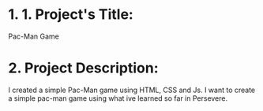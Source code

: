 # 1. 1. Project's Title:
Pac-Man Game 

# 2. Project Description:
I created a simple Pac-Man game using HTML, CSS and Js. I want to create a simple pac-man game using what ive learned so far in Persevere.